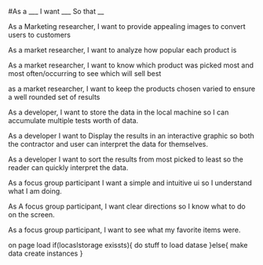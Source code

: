 #As a ___ I want ___ So that __

As a Marketing researcher, I want to provide appealing images to convert users to customers

As a market researcher, I want to analyze how popular each product is

As a market researcher, I want to know which product was picked most and most often/occurring to see which will sell best

as a market researcher, I want to keep the products chosen varied to ensure a well rounded set of results

As a developer, I want to store the data in the local machine so I can accumulate multiple tests worth of data.

As a developer I want to Display the results in an interactive graphic so both the contractor and user can interpret the data for themselves.

As a developer I want to sort the results from most picked to least so the reader can quickly interpret the data.

As a focus group participant I want a simple and intuitive ui so I understand what I am doing.

As A focus group participant, I want clear directions so I know what to do on the screen.

As a focus group participant, I want to see what my favorite items were.




on page load
if(locaslstorage exissts){
  do stuff to load datase
}else{
  make data
  create instances
}
